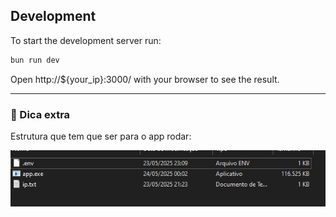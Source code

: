 ## Development
To start the development server run:
```bash
bun run dev
```

Open http://${your_ip}:3000/ with your browser to see the result.

---

### 📝 Dica extra

Estrutura que tem que ser para o app rodar:

<img 
  src="./src/assets/image.png"
/>


